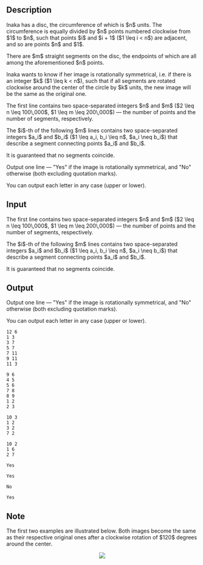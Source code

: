 ## Description

<div><p>Inaka has a disc, the circumference of which is $n$ units. The circumference is equally divided by $n$ points numbered clockwise from $1$ to $n$, such that points $i$ and $i + 1$ ($1 \leq i &lt; n$) are adjacent, and so are points $n$ and $1$.</p><p>There are $m$ straight segments on the disc, the endpoints of which are all among the aforementioned $n$ points.</p><p>Inaka wants to know if her image is <span class="tex-font-style-it">rotationally symmetrical</span>, i.e. if there is an integer $k$ ($1 \leq k &lt; n$), such that if all segments are rotated clockwise around the center of the circle by $k$ units, the new image will be the same as the original one.</p></div><div class="input-specification"><p>The first line contains two space-separated integers $n$ and $m$ ($2 \leq n \leq 100\,000$, $1 \leq m \leq 200\,000$)&nbsp;— the number of points and the number of segments, respectively.</p><p>The $i$-th of the following $m$ lines contains two space-separated integers $a_i$ and $b_i$ ($1 \leq a_i, b_i \leq n$, $a_i \neq b_i$) that describe a segment connecting points $a_i$ and $b_i$.</p><p>It is guaranteed that no segments coincide.</p></div><div class="output-specification"><p>Output one line&nbsp;— "<span class="tex-font-style-tt">Yes</span>" if the image is rotationally symmetrical, and "<span class="tex-font-style-tt">No</span>" otherwise (both excluding quotation marks).</p><p>You can output each letter in any case (upper or lower).</p></div>

## Input

<p>The first line contains two space-separated integers $n$ and $m$ ($2 \leq n \leq 100\,000$, $1 \leq m \leq 200\,000$)&nbsp;— the number of points and the number of segments, respectively.</p><p>The $i$-th of the following $m$ lines contains two space-separated integers $a_i$ and $b_i$ ($1 \leq a_i, b_i \leq n$, $a_i \neq b_i$) that describe a segment connecting points $a_i$ and $b_i$.</p><p>It is guaranteed that no segments coincide.</p>

## Output

<p>Output one line&nbsp;— "<span class="tex-font-style-tt">Yes</span>" if the image is rotationally symmetrical, and "<span class="tex-font-style-tt">No</span>" otherwise (both excluding quotation marks).</p><p>You can output each letter in any case (upper or lower).</p>





```input1
12 6
1 3
3 7
5 7
7 11
9 11
11 3
```




```input2
9 6
4 5
5 6
7 8
8 9
1 2
2 3
```




```input3
10 3
1 2
3 2
7 2
```




```input4
10 2
1 6
2 7
```




```output1
Yes
```




```output2
Yes
```




```output3
No
```




```output4
Yes
```



## Note

<p>The first two examples are illustrated below. Both images become the same as their respective original ones after a clockwise rotation of $120$ degrees around the center.</p><center> <img class="tex-graphics" src="file://nZrHd3PP.png" style="max-width: 100.0%;max-height: 100.0%;"> </center>
